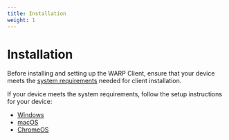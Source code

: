 ```yaml
---
title: Installation
weight: 1
---
```


# Installation

Before installing and setting up the WARP Client, ensure that your device meets the [system requirements](https://developers.cloudflare.com/warp-client/requirements) needed for client installation.

If your device meets the system requirements, follow the setup instructions for your device:

- [Windows](/installation/windows)
- [macOS](/installation/macos)
- [ChromeOS](/installation/chromeos)